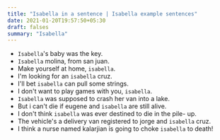 ```yaml
---
title: "Isabella in a sentence | Isabella example sentences"
date: 2021-01-20T19:57:50+05:30
draft: falses
summary: "Isabella"
---
```

- `Isabella`'s baby was the key.
- `Isabella` molina, from san juan.
- Make yourself at home, `isabella`.
- I'm looking for an `isabella` cruz.
- I'll bet `isabella` can pull some strings.
- I don't want to play games with you, `isabella`.
- `Isabella` was supposed to crash her van into a lake.
- But i can't die if eugene and `isabella` are still alive.
- I don't think `isabella` was ever destined to die in the pile- up.
- The vehicle's a delivery van registered to jorge and `isabella` cruz.
- I think a nurse named kalarjian is going to choke `isabella` to death!
                 
